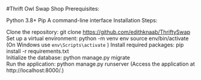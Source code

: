 #Thrift Owl Swap Shop
Prerequisites: 

Python 3.8+ 
Pip 
A command-line interface 
Installation Steps: 

Clone the repository: 
git clone https://github.com/edithknaab/ThriftySwap 
Set up a virtual environment: 
python -m venv env source env/bin/activate (On Windows use `env\Scripts\activate` ) 
Install required packages: 
pip install -r requirements.txt  
Initialize the database: 
python manage.py migrate  
Run the application: 
python manage.py runserver (Access the application at http://localhost:8000/.) 
